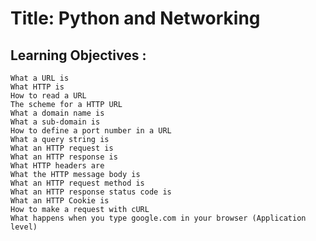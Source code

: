 # Title: Python and Networking

## Learning Objectives : 
	What a URL is
	What HTTP is
	How to read a URL
	The scheme for a HTTP URL
	What a domain name is
	What a sub-domain is
	How to define a port number in a URL
	What a query string is
	What an HTTP request is
	What an HTTP response is
	What HTTP headers are
	What the HTTP message body is
	What an HTTP request method is
	What an HTTP response status code is
	What an HTTP Cookie is
	How to make a request with cURL
	What happens when you type google.com in your browser (Application level)
